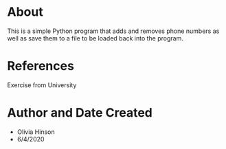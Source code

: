 # About
This is a simple Python program that adds and removes phone numbers as well as save them to a file to be loaded back into the program. 

# References
Exercise from University

# Author and Date Created
- Olivia Hinson
- 6/4/2020
